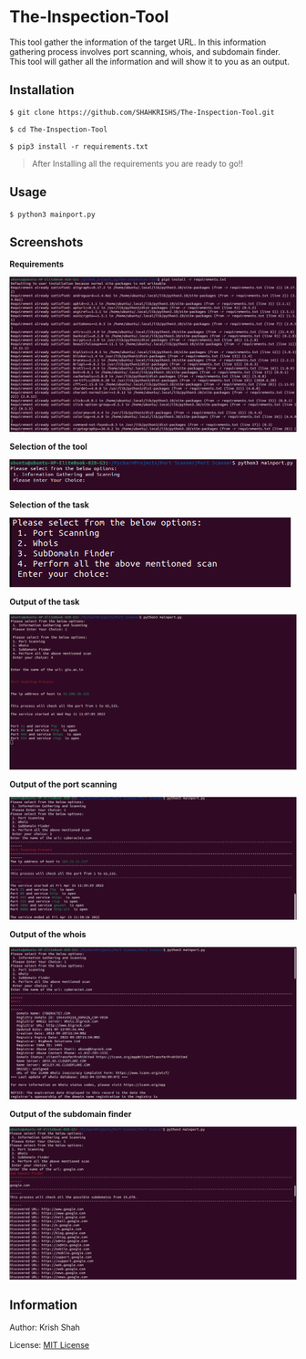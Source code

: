 # The-Inspection-Tool
This tool gather the information of the target URL. In this information gathering process involves port scanning, whois, and subdomain finder. This tool will gather all the information and will show it to you as an output.

Installation
---------------------

```
$ git clone https://github.com/SHAHKRISHS/The-Inspection-Tool.git
```

```
$ cd The-Inspection-Tool
```

```
$ pip3 install -r requirements.txt
```

> After Installing all the requirements you are ready to go!!

Usage
---------------------
```
$ python3 mainport.py
```

Screenshots
---------------------

**Requirements**

![This is a requirement](https://github.com/SHAHKRISHS/The-Inspection-Tool/blob/main/Images/Requirements.png)

**Selection of the tool**

![This is a selection image](https://github.com/SHAHKRISHS/The-Inspection-Tool/blob/main/Images/Main%20Page.png)

**Selection of the task**

![This is a selection task image](https://github.com/SHAHKRISHS/The-Inspection-Tool/blob/main/Images/Tool%20Selection%20Page.png)

**Output of the task**

![This is a output of the task](https://github.com/SHAHKRISHS/The-Inspection-Tool/blob/main/Images/All%20the%20mentioned%20scanning.png)

**Output of the port scanning**

![This is a output of the port scanning](https://github.com/SHAHKRISHS/The-Inspection-Tool/blob/main/Images/Port%20Scanning.png)

**Output of the whois**

![This is a output of the whois](https://github.com/SHAHKRISHS/The-Inspection-Tool/blob/main/Images/Whois.png)

**Output of the subdomain finder**

![This is a output of the sudomain finder](https://github.com/SHAHKRISHS/The-Inspection-Tool/blob/main/Images/Subdomainfinder.png)

Information
---------------------

Author: Krish Shah

License: [MIT License](https://opensource.org/licenses/MIT)
